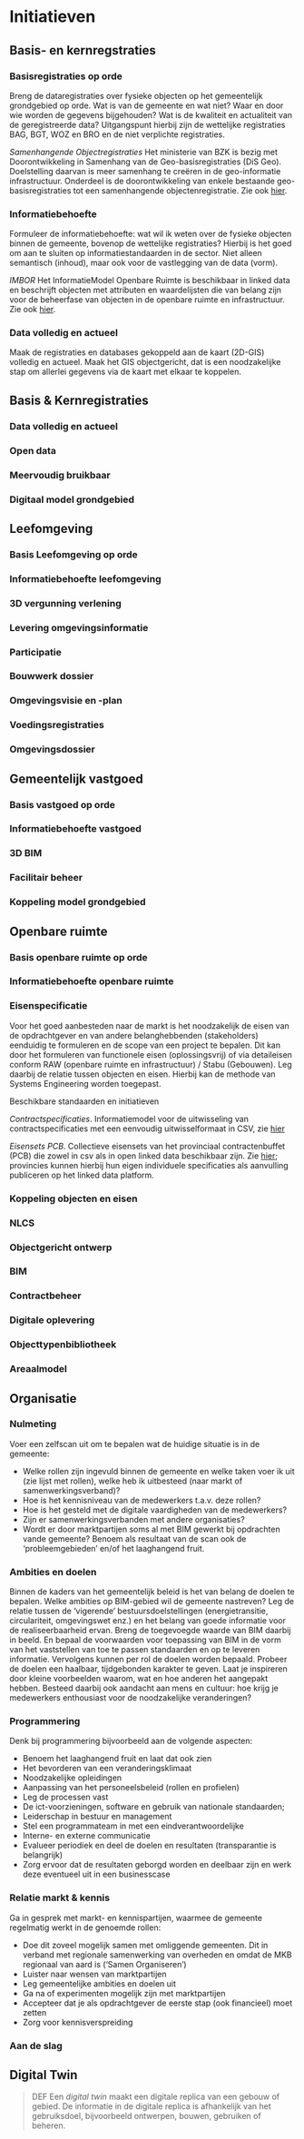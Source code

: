 # Initiatieven





## Basis- en kernregstraties


### Basisregistraties op orde

Breng de dataregistraties over fysieke objecten op het gemeentelijk grondgebied op orde. Wat is van de gemeente en wat niet? Waar en door wie worden de gegevens bijgehouden? Wat is de kwaliteit en actualiteit van de geregistreerde data? Uitgangspunt hierbij zijn de wettelijke registraties BAG, BGT, WOZ en BRO en de niet verplichte registraties. 

<dfn class="lint-ignore">Samenhangende Objectregistraties</dfn> Het ministerie van BZK is bezig met Doorontwikkeling in Samenhang van de Geo-basisregistraties (DiS Geo). Doelstelling daarvan is meer samenhang te creëren in de geo-informatie infrastructuur. Onderdeel is de doorontwikkeling van enkele bestaande geo-basisregistraties tot een samenhangende objectenregistratie. Zie ook <a href="https://www.geobasisregistraties.nl/basisregistraties/doorontwikkeling-in-samenhang/objectenregistratie">hier</a>.

### Informatiebehoefte

Formuleer de informatiebehoefte: wat wil ik weten over de fysieke objecten binnen de gemeente, bovenop de wettelijke registraties? Hierbij is het goed om aan te sluiten op informatiestandaarden in de sector. Niet alleen semantisch (inhoud), maar ook voor de vastlegging van de data (vorm). 

<dfn class="lint-ignore">IMBOR</dfn> Het InformatieModel Openbare Ruimte is beschikbaar in linked data en beschrijft objecten met attributen en waardelijsten die van belang zijn voor de beheerfase van objecten in de openbare ruimte en infrastructuur. Zie ook <a href="https://www.crow.nl/imbor">hier</a>.




### Data volledig en actueel

Maak de registraties en databases gekoppeld aan de kaart (2D-GIS) volledig
en actueel. Maak het GIS objectgericht, dat is een noodzakelijke stap om allerlei gegevens via de kaart met elkaar te koppelen.

## Basis & Kernregistraties

### Data volledig en actueel


### Open data


### Meervoudig bruikbaar

### Digitaal model grondgebied


## Leefomgeving

### Basis Leefomgeving op orde


### Informatiebehoefte leefomgeving


### 3D vergunning verlening


### Levering omgevingsinformatie

### Participatie


### Bouwwerk dossier


### Omgevingsvisie en -plan


### Voedingsregistraties

### Omgevingsdossier







## Gemeentelijk vastgoed

### Basis vastgoed op orde


### Informatiebehoefte vastgoed


### 3D BIM



### Facilitair beheer




### Koppeling model grondgebied



## Openbare ruimte

### Basis openbare ruimte op orde

### Informatiebehoefte openbare ruimte




### Eisenspecificatie

Voor het goed aanbesteden naar de markt is het noodzakelijk de eisen van de opdrachtgever en van andere belanghebbenden (stakeholders) eenduidig te formuleren en de scope van een project te bepalen. Dit kan door het formuleren van functionele eisen (oplossingsvrij) of via detaileisen conform RAW (openbare ruimte en infrastructuur) / Stabu (Gebouwen).
Leg daarbij de relatie tussen objecten en eisen.
Hierbij kan de methode van Systems Engineering worden toegepast.

Beschikbare standaarden en initiatieven


<dfn class="lint-ignore">Contractspecificaties</dfn>. Informatiemodel voor de uitwisseling van contractspecificaties met een eenvoudig uitwisselformaat in CSV, zie <a href="https://bimloket.github.io/contractspecificaties/">hier</a>


<dfn class="lint-ignore">Eisensets PCB</dfn>. Collectieve eisensets van het provinciaal contractenbuffet (PCB) die zowel in csv als in open linked data beschikbaar zijn. Zie <a href="https://www.crow.nl/provinciaal-contractenbuffet/">hier</a>; provincies kunnen hierbij hun eigen individuele specificaties als aanvulling publiceren op het linked data platform.


### Koppeling objecten en eisen


### NLCS


### Objectgericht ontwerp


### BIM


### Contractbeheer



### Digitale oplevering



### Objecttypenbibliotheek



### Areaalmodel

## Organisatie


### Nulmeting
Voer een zelfscan uit om te bepalen wat de huidige situatie is in de gemeente:
* Welke rollen zijn ingevuld binnen de gemeente en welke taken voer ik uit (zie lijst met rollen), welke heb ik uitbesteed (naar markt of samenwerkingsverband)?
* Hoe is het kennisniveau van de medewerkers t.a.v. deze rollen?
* Hoe is het gesteld met de digitale vaardigheden van de medewerkers?
* Zijn er samenwerkingsverbanden met andere organisaties?
* Wordt er door marktpartijen soms al met BIM gewerkt bij opdrachten vande gemeente?
Benoem als resultaat van de scan ook de ‘probleemgebieden’ en/of het laaghangend fruit.


### Ambities en doelen
Binnen de kaders van het gemeentelijk beleid is het van belang de doelen te bepalen. Welke ambities op BIM-gebied wil de gemeente nastreven? Leg de relatie tussen de ‘vigerende’ bestuursdoelstellingen (energietransitie, circulariteit, omgevingswet enz.) en het belang van goede informatie voor de realiseerbaarheid ervan. Breng de toegevoegde waarde van BIM daarbij in beeld. En bepaal de voorwaarden voor toepassing van BIM in de vorm van het vaststellen van toe te passen standaarden en op te leveren informatie. Vervolgens kunnen per rol de doelen worden bepaald. Probeer de doelen een haalbaar, tijdgebonden karakter te geven. Laat je inspireren door kleine voorbeelden waarom, wat en hoe anderen het aangepakt hebben. Besteed daarbij ook aandacht aan mens en cultuur: hoe krijg je medewerkers enthousiast voor de noodzakelijke veranderingen?

### Programmering
Denk bij programmering bijvoorbeeld aan de volgende aspecten:
* Benoem het laaghangend fruit en laat dat ook zien
* Het bevorderen van een veranderingsklimaat
* Noodzakelijke opleidingen
* Aanpassing van het personeelsbeleid (rollen en profielen)
* Leg de processen vast
* De ict-voorzieningen, software en gebruik van nationale standaarden;
* Leiderschap in bestuur en management
* Stel een programmateam in met een eindverantwoordelijke
* Interne- en externe communicatie
* Evalueer periodiek en deel de doelen en resultaten (transparantie is belangrijk)
* Zorg ervoor dat de resultaten geborgd worden en deelbaar zijn en werk deze eventueel uit in een businesscase


### Relatie markt & kennis
Ga in gesprek met markt- en kennispartijen, waarmee de gemeente regelmatig
werkt in de genoemde rollen:
* Doe dit zoveel mogelijk samen met omliggende gemeenten. Dit in verband met regionale samenwerking van overheden en omdat de MKB regionaal van aard is (‘Samen Organiseren’)
* Luister naar wensen van marktpartijen
* Leg gemeentelijke ambities en doelen uit
* Ga na of experimenten mogelijk zijn met marktpartijen
* Accepteer dat je als opdrachtgever de eerste stap (ook financieel) moet zetten
* Zorg voor kennisverspreiding


### Aan de slag

## Digital Twin


> DEF
> Een <dfn class="lint-ignore">digital twin</dfn> maakt een digitale replica van een gebouw of gebied. De informatie in de digitale replica is afhankelijk van het gebruiksdoel, bijvoorbeeld ontwerpen, bouwen, gebruiken of beheren.


